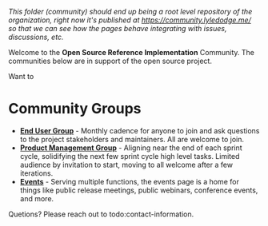 <!-- for a release - we are modelling the cncf release page at cncf-cncf-online-programs-presents-cncf-live-webinar-kubernetes-123-release/ -->
<!-- for an end user - we are modelling the cncf end user research group at https://community.cncf.io/research-end-user-group/ -->

*This folder (community) should end up being a root level repository of the organization, right now it's published at https://community.lyledodge.me/ so that we can see how the pages behave integrating with issues, discussions, etc.*

Welcome to the **Open Source Reference Implementation** Community. The communities below are in support of the open source project.

Want to 

# Community Groups

- **[End User Group](end-user-group.md)** - Monthly cadence for anyone to join and ask questions to the project stakeholders and maintainers. All are welcome to join.
- **[Product Management Group](product-roadmap-group.md)** - Aligning near the end of each sprint cycle, solidifying the next few sprint cycle high level tasks. Limited audience by invitation to start, moving to all welcome after a few iterations.
- **[Events](events/readme.md)** - Serving multiple functions, the events page is a home for things like public release meetings, public webinars, conference events, and more.

Quetions? Please reach out to todo:contact-information.
